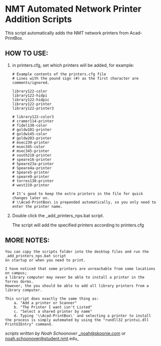 # NMT Automated Network Printer Addition Scripts

This script automatically adds the NMT network printers from Acad-PrintBox.

## HOW TO USE:

1. in printers.cfg, set which printers will be added, for example:

	```
	# Example contents of the printers.cfg file
	# Lines with the pound sign (#) as the first character are comments/ignored.

	library122-color
	library122-hidpi
	library122-hidpic
	library122-printer
	library122-printer3

	# library122-color3
	# cramer114-printer
	# fidel130-color
	# goldw101-printer
	# goldw145-color
	# goldw203-printer
	# msec239-printer
	# msec345-color
	# msec345-printer
	# south218-printer
	# speare16-printer
	# Speare23a-printer
	# Speare4a-printer
	# Speare5-printer
	# speare9-printer
	# torres130-printer
	# west219-printer

	# It's good to keep the extra printers in the file for quick changes later on.
	# \\Acad-PrintBox\ is prepended automatically, so you only need to enter the printer name.
	```

2. Double click the _add_printers_nps.bat script.

	The script will add the specified printers according to printers.cfg

## MORE NOTES:
	You can copy the scripts folder into the desktop files and run the _add_printers_nps.bat script
	on startup or when you need to print.

	I have noticed that some printers are unreachable from some locations on campus;
	a library computer may never be able to install a printer in the Torres dorms.
	However, the you should be able to add all library printers from a library computer.

	This script does exactly the same thing as:
		a. "Add a printer or Scanner"
		b. "The Printer I want isn't Listed"
		c. "Select a shared printer by name"
		d. Typing '\\Acad-PrintBox\' and selecting a printer to install
	the process is simply automated by using the "rundll32 printui.dll PrintUIEntry" command.


_scripts written by Noah Schoonover_
_noah@skoonie.com or noah.schoonover@student.nmt.edu_

